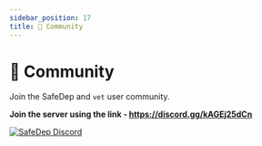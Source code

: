 ```yaml
---
sidebar_position: 17
title: 🎊 Community
---
```


# 🎊 Community

Join the SafeDep and `vet` user community.

**Join the server using the link - https://discord.gg/kAGEj25dCn**

[![SafeDep Discord](/img/safedep-discord.png)](https://discord.gg/kAGEj25dCn)